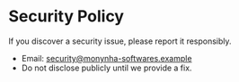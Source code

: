 # Security Policy

If you discover a security issue, please report it responsibly.

- Email: security@monynha-softwares.example
- Do not disclose publicly until we provide a fix.

